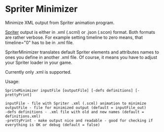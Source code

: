 # Spriter Minimizer
 Minimize XML output from Spriter animation program.

 [Spriter](http://www.brashmonkey.com) output is either in .xml (.scml) or .json (.scon) format. Both formats are rather verbose. For example setting timeline to zero means, that timeline="0" has to be in .xml file.

 SpriterMinimizer translates default Spriter elements and attributes names to ones you define in another .xml file. Of course, it means you have to adjust your Spriter loader in your game.

 Currently only .xml is supported.

Usage:
```
SpriteMinimizer inputFile [outputFile] [-defs definitions] [-prettyPrint]

inputFile - file with Spriter .xml (.scml) animation to minimize
outputFile - file for minimized output (default = inputFile_out)
-defs definitions - .xml file with old and new names (default = definitions.xml)
-prettyPrint - make output nice and readable - good for checking if everything is OK or debug (default = false)
```

